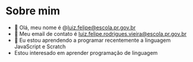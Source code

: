 # Sobre mim
- 👋 Olá, meu nome é @luiz.felipe@escola.pr.gov.br
- 👀 Meu email de contato é luiz.felipe.rodrigues.vieira@escola.pr.gov.br
- 💞️ Eu estou aprendendo a programar recentemente a linguagem JavaScript e Scratch
- Estou interesado em aprender programaçâo de linguagem



